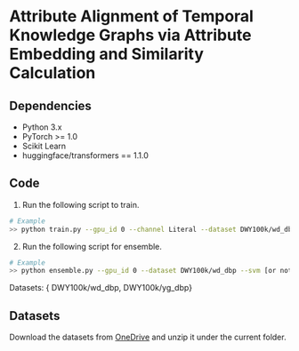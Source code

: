 # Attribute Alignment of Temporal Knowledge Graphs via Attribute Embedding and Similarity Calculation

## Dependencies

* Python 3.x
* PyTorch >= 1.0
* Scikit Learn
* huggingface/transformers == 1.1.0

## Code

1. Run the following script to train.

```bash
# Example
>> python train.py --gpu_id 0 --channel Literal --dataset DWY100k/wd_dbp
```
2. Run the following script for ensemble.

```bash
# Example
>> python ensemble.py --gpu_id 0 --dataset DWY100k/wd_dbp --svm [or not] 
```

Datasets: { DWY100k/wd_dbp, DWY100k/yg_dbp}

## Datasets

Download the datasets from [OneDrive](https://1drv.ms/u/s!AuQRz5abAH5T2jDOmiMlkqFP8s0Z?e=V6wNWS) and unzip it under the current folder.
